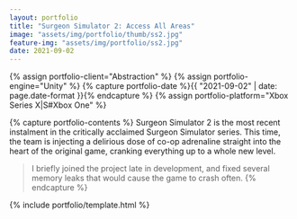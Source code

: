 ```yaml
---
layout: portfolio
title: "Surgeon Simulator 2: Access All Areas"
image: "assets/img/portfolio/thumb/ss2.jpg"
feature-img: "assets/img/portfolio/ss2.jpg"
date: 2021-09-02
---
```


{% assign portfolio-client="Abstraction" %}
{% assign portfolio-engine="Unity" %}
{% capture portfolio-date %}{{ "2021-09-02" | date: page.date-format }}{% endcapture %}
{% assign portfolio-platform="Xbox Series X\|S#Xbox One" %}

{% capture portfolio-contents %}
Surgeon Simulator 2 is the most recent instalment in the critically acclaimed Surgeon Simulator series.
This time, the team is injecting a delirious dose of co-op adrenaline straight into the heart of the original game, cranking everything up to a whole new level. 

> I briefly joined the project late in development, and fixed several memory leaks that would cause the game to crash often. 
{% endcapture %}

{% include portfolio/template.html %}
